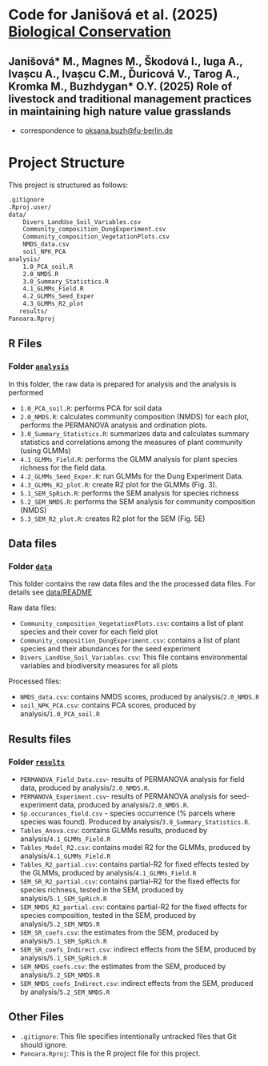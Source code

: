 # Code for Janišová et al. (2025) [Biological Conservation](https://www.sciencedirect.com/journal/biological-conservation)

## Janišová* M., Magnes M., Škodová I., Iuga A., Ivașcu A., Ivașcu C.M., Ďuricová V., Tarog A., Kromka M., Buzhdygan* O.Y. (2025) Role of livestock and traditional management practices in maintaining high nature value grasslands

* correspondence to oksana.buzh@fu-berlin.de

# Project Structure

This project is structured as follows:

```md
.gitignore
.Rproj.user/
data/
    Divers_LandUse_Soil_Variables.csv
    Community_composition_DungExperiment.csv
    Community_composition_VegetationPlots.csv
    NMDS_data.csv
    soil_NPK_PCA
analysis/
    1.0_PCA_soil.R
    2.0_NMDS.R
    3.0_Summary_Statistics.R
    4.1_GLMMs_Field.R
    4.2_GLMMs_Seed_Exper
    4.3_GLMMs_R2_plot
   results/
Panoara.Rproj
```

## R Files

### Folder [`analysis`](analysis)

In this folder, the raw data is prepared for analysis and the analysis is performed

- `1.0_PCA_soil.R`: performs PCA for soil data
- `2.0_NMDS.R`: calculates community composition (NMDS) for each plot, performs the PERMANOVA analysis and ordination plots.
- `3.0_Summary_Statistics.R`: summarizes data and calculates summary statistics and correlations among the measures of plant community (using GLMMs)
- `4.1_GLMMs_Field.R`: performs the GLMM analysis for plant species richness for the field data.
- `4.2_GLMMs_Seed_Exper.R`: run GLMMs for the Dung Experiment Data.
- `4.3_GLMMs_R2_plot.R`: create R2 plot for the GLMMs (Fig. 3).
- `5.1_SEM_SpRich.R`: performs the SEM analysis for species richness 
- `5.2_SEM_NMDS.R`: performs the SEM analysis for community composition (NMDS)
- `5.3_SEM_R2_plot.R`: creates R2 plot for the SEM (Fig. 5E)

## Data files

### Folder [`data`](data)

This folder contains the raw data files and the the processed data files. For details see  [data/README](data) 

Raw data files:
- `Community_composition_VegetationPlots.csv`: contains a list of plant species and their cover for each field plot
- `Community_composition_DungExperiment.csv`: contains a list of plant species and their abundances for the seed experiment 
- `Divers_LandUse_Soil_Variables.csv`: This file contains environmental variables and biodiversity measures for all plots

Processed files:
- `NMDS_data.csv`: contains NMDS scores, produced by analysis/`2.0_NMDS.R`
- `soil_NPK_PCA.csv`: contains PCA scores, produced by analysis/`1.0_PCA_soil.R` 


## Results files

### Folder [`results`](results)

- `PERMANOVA_Field_Data.csv`- results of PERMANOVA analysis for field data, produced by analysis/`2.0_NMDS.R`.
- `PERMANOVA_Experiment.csv`- results of PERMANOVA analysis for seed-experiment data, produced by analysis/`2.0_NMDS.R`.
- `Sp.occurances_field.csv` - species occurrence (% parcels where species was found).
Produced by analysis/`3.0_Summary_Statistics.R`.
- `Tables_Anova.csv`: contains GLMMs results, produced by analysis/`4.1_GLMMs_Field.R` 
- `Tables_Model_R2.csv`: contains model R2 for the GLMMs, produced by analysis/`4.1_GLMMs_Field.R` 
- `Tables_R2_partial.csv`: contains partial-R2 for fixed effects tested by the GLMMs, produced by analysis/`4.1_GLMMs_Field.R` 
- `SEM_SR_R2_partial.csv`: contains partial-R2 for the fixed effects for species richness, 
tested in the SEM, produced by analysis/`5.1_SEM_SpRich.R`
- `SEM_NMDS_R2_partial.csv`: contains partial-R2 for the fixed effects for species composition, 
tested in the SEM, produced by analysis/`5.2_SEM_NMDS.R`
- `SEM_SR_coefs.csv`: the estimates from the SEM, produced by analysis/`5.1_SEM_SpRich.R`
- `SEM_SR_coefs_Indirect.csv`: indirect effects from the SEM, produced by analysis/`5.1_SEM_SpRich.R`
- `SEM_NMDS_coefs.csv`: the estimates from the SEM, produced by analysis/`5.2_SEM_NMDS.R`
- `SEM_NMDS_coefs_Indirect.csv`: indirect effects from the SEM, produced by analysis/`5.2_SEM_NMDS.R`

## Other Files

- `.gitignore`: This file specifies intentionally untracked files that Git should ignore.
- `Panoara.Rproj`: This is the R project file for this project.